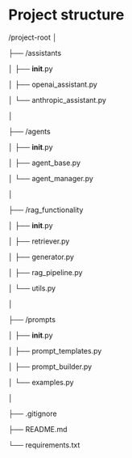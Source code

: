 # Project structure
/project-root
│

├── /assistants

│   ├── __init__.py

│   ├── openai_assistant.py

│   └── anthropic_assistant.py

│

├── /agents

│   ├── __init__.py

│   ├── agent_base.py

│   └── agent_manager.py

│

├── /rag_functionality

│   ├── __init__.py

│   ├── retriever.py

│   ├── generator.py

│   ├── rag_pipeline.py

│   └── utils.py

│

├── /prompts

│   ├── __init__.py

│   ├── prompt_templates.py

│   ├── prompt_builder.py

│   └── examples.py

│

├── .gitignore

├── README.md

└── requirements.txt
